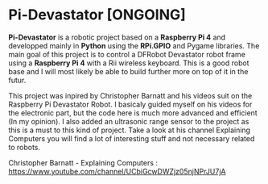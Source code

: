# Pi-Devastator __[ONGOING]__

__Pi-Devastator__ is a robotic project based on a __Raspberry Pi 4__ and developped mainly in __Python__ using the __RPi.GPIO__ and Pygame libraries. The main goal of this project is to control a DFRobot Devastator robot frame using a __Raspberry Pi 4__ with a Rii wireless keyboard. This is a good robot base and I will most likely be able to build further more on top of it in the futur. 

This project was inpired by Christopher Barnatt and his videos suit on the Raspberry Pi Devastator Robot. I basicaly guided myself on his videos for the electronic part, but the code here is much more advanced and efficient (In my opinion). I also added an ultrasonic range sensor to the project as this is a must to this kind of project. Take a look at his channel Explaining Computers you will find a lot of interesting stuff and not necessary related to robots.

Christopher Barnatt - Explaining Computers : https://www.youtube.com/channel/UCbiGcwDWZjz05njNPrJU7jA

